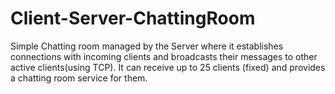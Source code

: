 # Client-Server-ChattingRoom
Simple Chatting room managed by the Server where it establishes connections with incoming clients and broadcasts their messages to other active clients(using TCP). It can receive up to 25 clients (fixed) and provides a chatting room service for them.
